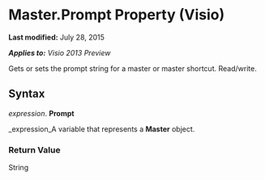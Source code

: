 
# Master.Prompt Property (Visio)

 **Last modified:** July 28, 2015

 _**Applies to:** Visio 2013 Preview_

Gets or sets the prompt string for a master or master shortcut. Read/write.


## Syntax

 _expression_. **Prompt**

 _expression_A variable that represents a  **Master** object.


### Return Value

String

